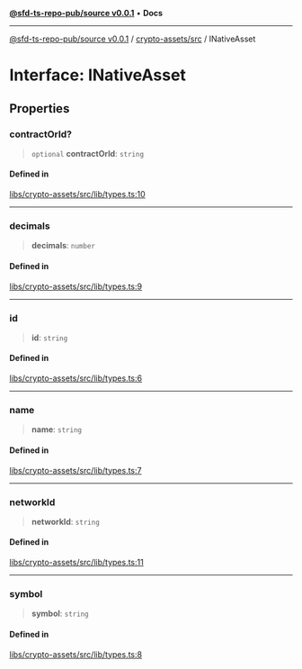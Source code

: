 [**@sfd-ts-repo-pub/source v0.0.1**](../../../README.md) • **Docs**

***

[@sfd-ts-repo-pub/source v0.0.1](../../../modules.md) / [crypto-assets/src](../README.md) / INativeAsset

# Interface: INativeAsset

## Properties

### contractOrId?

> `optional` **contractOrId**: `string`

#### Defined in

[libs/crypto-assets/src/lib/types.ts:10](https://github.com/Steadfast-Digital/sfd-ts-repo-pub/blob/fc79dbd051d9d700fc06cf580f06693f6be34283/libs/crypto-assets/src/lib/types.ts#L10)

***

### decimals

> **decimals**: `number`

#### Defined in

[libs/crypto-assets/src/lib/types.ts:9](https://github.com/Steadfast-Digital/sfd-ts-repo-pub/blob/fc79dbd051d9d700fc06cf580f06693f6be34283/libs/crypto-assets/src/lib/types.ts#L9)

***

### id

> **id**: `string`

#### Defined in

[libs/crypto-assets/src/lib/types.ts:6](https://github.com/Steadfast-Digital/sfd-ts-repo-pub/blob/fc79dbd051d9d700fc06cf580f06693f6be34283/libs/crypto-assets/src/lib/types.ts#L6)

***

### name

> **name**: `string`

#### Defined in

[libs/crypto-assets/src/lib/types.ts:7](https://github.com/Steadfast-Digital/sfd-ts-repo-pub/blob/fc79dbd051d9d700fc06cf580f06693f6be34283/libs/crypto-assets/src/lib/types.ts#L7)

***

### networkId

> **networkId**: `string`

#### Defined in

[libs/crypto-assets/src/lib/types.ts:11](https://github.com/Steadfast-Digital/sfd-ts-repo-pub/blob/fc79dbd051d9d700fc06cf580f06693f6be34283/libs/crypto-assets/src/lib/types.ts#L11)

***

### symbol

> **symbol**: `string`

#### Defined in

[libs/crypto-assets/src/lib/types.ts:8](https://github.com/Steadfast-Digital/sfd-ts-repo-pub/blob/fc79dbd051d9d700fc06cf580f06693f6be34283/libs/crypto-assets/src/lib/types.ts#L8)
